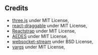 ## Credits

* [three.js](https://github.com/mrdoob/three.js/) under MIT License, 
* [react-draggable](https://github.com/react-grid-layout/react-draggable) under MIT License, 
* [Reactstrap](https://github.com/reactstrap/reactstrap) under MIT License,
* [AEDES](https://github.com/moscajs/aedes) under MIT License,
* [websocket-stream](https://github.com/maxogden/websocket-stream) under BSD License, 
* [yargs](https://github.com/yargs/yargs) under MIT License,

